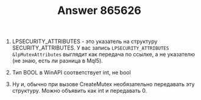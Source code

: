 ﻿---
title: "Answer 865626"
se.owner.user_id: 240512
se.owner.display_name: "MSDN.WhiteKnight"
se.owner.link: "https://ru.stackoverflow.com/users/240512/msdn-whiteknight"
se.answer_id: 865626
se.question_id: 865560
se.post_type: answer
se.score: 1
se.is_accepted: False
---
<ol>
<li><p>LPSECURITY_ATTRIBUTES - это указатель на структуру SECURITY_ATTRIBUTES. У вас запись <code>LPSECURITY_ATTRIBUTES &amp;lpMutexAttributes</code> выглядит как передача по ссылке, а не указателю (не знаю, есть ли разница в Mql5).</p></li>
<li><p>Тип BOOL в WinAPI соответствует int, не bool</p></li>
<li><p>Ну и, обычно при вызове CreateMutex необязательно передавать эту структуру. Можно объявить как int и передавать 0. </p></li>
</ol>
